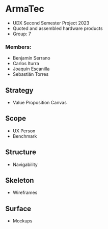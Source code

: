 # ArmaTec
- UDX Second Semester Project 2023
- Quoted and assembled hardware products
- Group: 7

### Members:
- Benjamín Serrano
- Carlos Iturra
- Joaquín Escanilla
- Sebastián Torres

## Strategy
- Value Proposition Canvas
## Scope
- UX Person
- Benchmark
## Structure
- Navigability
## Skeleton
- Wireframes
## Surface
- Mockups
